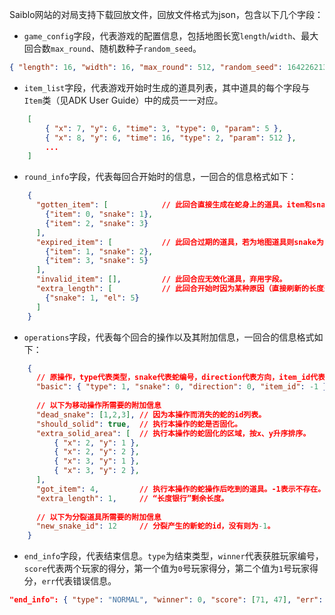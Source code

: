 Saiblo网站的对局支持下载回放文件，回放文件格式为json，包含以下几个字段：

- `game_config`字段，代表游戏的配置信息，包括地图长宽`length`/`width`、最大回合数`max_round`、随机数种子`random_seed`。
```json
{ "length": 16, "width": 16, "max_round": 512, "random_seed": 1642262138104 }
```
- `item_list`字段，代表游戏开始时生成的道具列表，其中道具的每个字段与`Item`类（见ADK User Guide）中的成员一一对应。
```json
    [
        { "x": 7, "y": 6, "time": 3, "type": 0, "param": 5 },
        { "x": 8, "y": 6, "time": 16, "type": 2, "param": 512 },
        ...
    ]
```
- `round_info`字段，代表每回合开始时的信息，一回合的信息格式如下：

```json
    {
      "gotten_item": [            // 此回合直接生成在蛇身上的道具。item和snake均为对应的id
        {"item": 0, "snake": 1},
        {"item": 2, "snake": 3}
      ],
      "expired_item": [           // 此回合过期的道具，若为地图道具则snake为-1。
        {"item": 1, "snake": 2},
        {"item": 3, "snake": 5}
      ],
      "invalid_item": [],         // 此回合应无效化道具，弃用字段。
      "extra_length": [           // 此回合开始时因为某种原因（直接刷新的长度道具）而让长度银行发生变化的信息，el代表新的长度银行值
        {"snake": 1, "el": 5}
      ]
    }
```

- `operations`字段，代表每个回合的操作以及其附加信息，一回合的信息格式如下：

```json
    {
      // 原操作，type代表类型，snake代表蛇编号，direction代表方向，item_id代表道具编号。
      "basic": { "type": 1, "snake": 0, "direction": 0, "item_id": -1 },
      
      // 以下为移动操作所需要的附加信息
      "dead_snake": [1,2,3], // 因为本操作而消失的蛇的id列表。
      "should_solid": true,  // 执行本操作的蛇是否固化。
      "extra_solid_area": [  // 执行本操作的蛇固化的区域，按x、y升序排序。
          { "x": 2, "y": 1 },
          { "x": 2, "y": 2 },
          { "x": 3, "y": 1 },
          { "x": 3, "y": 2 },
      ],
      "got_item": 4,         // 执行本操作的蛇操作后吃到的道具。-1表示不存在。
      "extra_length": 1,     // “长度银行”剩余长度。
      
      // 以下为分裂道具所需要的附加信息
      "new_snake_id": 12     // 分裂产生的新蛇的id，没有则为-1。
    }
```

- `end_info`字段，代表结束信息。`type`为结束类型，`winner`代表获胜玩家编号，`score`代表两个玩家的得分，第一个值为`0`号玩家得分，第二个值为`1`号玩家得分，`err`代表错误信息。
```json
"end_info": { "type": "NORMAL", "winner": 0, "score": [71, 47], "err": null }
```
